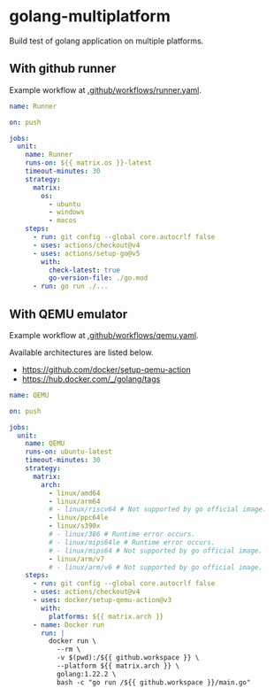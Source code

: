 # golang-multiplatform

Build test of golang application on multiple platforms.

## With github runner

Example workflow at [.github/workflows/runner.yaml](.github/workflows/runner.yaml).

```yaml
name: Runner

on: push

jobs:
  unit:
    name: Runner
    runs-on: ${{ matrix.os }}-latest
    timeout-minutes: 30
    strategy:
      matrix:
        os:
          - ubuntu
          - windows
          - macos
    steps:
      - run: git config --global core.autocrlf false
      - uses: actions/checkout@v4
      - uses: actions/setup-go@v5
        with:
          check-latest: true
          go-version-file: ./go.mod
      - run: go run ./...
```

## With QEMU emulator

Example workflow at [.github/workflows/qemu.yaml](.github/workflows/qemu.yaml).

Available architectures are listed below.

- <https://github.com/docker/setup-qemu-action>
- <https://hub.docker.com/_/golang/tags>

```yaml
name: QEMU

on: push

jobs:
  unit:
    name: QEMU
    runs-on: ubuntu-latest
    timeout-minutes: 30
    strategy:
      matrix:
        arch:
          - linux/amd64
          - linux/arm64
          # - linux/riscv64 # Not supported by go official image.
          - linux/ppc64le
          - linux/s390x
          # - linux/386 # Runtime error occurs.
          # - linux/mips64le # Runtime error occurs.
          # - linux/mips64 # Not supported by go official image.
          - linux/arm/v7
          # - linux/arm/v6 # Not supported by go official image.
    steps:
      - run: git config --global core.autocrlf false
      - uses: actions/checkout@v4
      - uses: docker/setup-qemu-action@v3
        with:
          platforms: ${{ matrix.arch }}
      - name: Docker run
        run: |
          docker run \
            --rm \
            -v $(pwd):/${{ github.workspace }} \
            --platform ${{ matrix.arch }} \
            golang:1.22.2 \
            bash -c "go run /${{ github.workspace }}/main.go"
```
